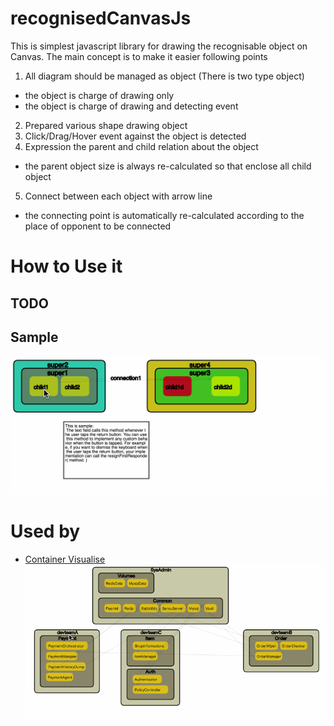 # recognisedCanvasJs

This is simplest javascript library for drawing the recognisable object on Canvas.
The main concept is to make it easier following points

 1. All diagram should be managed as object (There is two type object)
  * the object is charge of drawing only 
  * the object is charge of drawing and detecting event
 2. Prepared various shape drawing object
 3. Click/Drag/Hover event against the object is detected
 4. Expression the parent and child relation about the object
  * the parent object size is always re-calculated so that enclose all child object
 5. Connect between each object with arrow line 
  * the connecting point is automatically re-calculated according to the place of opponent to be connected

# How to Use it
## TODO

## Sample
![released](docs/released_1.0.gif)

# Used by 
 * [Container Visualise](https://github.com/ukinau/container-visualise)
![container visualise image](https://raw.githubusercontent.com/ukinau/container-visualise/master/samples/container_visualise_0.5.gif)
